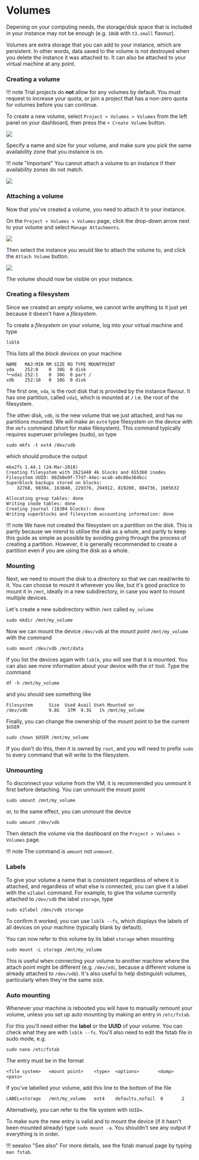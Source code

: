 # Volumes
Depening on your computing needs, the storage/disk space that is included in your instance may not be enough (e.g. `10GB` with `t3.small` flavour).

Volumes are extra storage that you can add to your instance, which are persistent. In other words, data saved to the volume is not destroyed when you delete the instance it was attached to. It can also be attached to your virtual machine at any point.

### Creating a volume

!!! note
    Trial projects do **not** allow for any volumes by default. You must request to increase your quota, or join a project that has a non-zero quota for volumes before you can continue.

To create a new volume, select `Project > Volumes > Volumes` from the left panel on your dashboard, then press the `+ Create Volume` button.

![](images/volumes.png)

Specify a name and size for your volume, and make sure you pick the same availability zone that you instance is on.

!!! note "Important"
    You cannot attach a volume to an instance if their availability zones do not match.

![](images/volumes_create_new.png)

### Attaching a volume
Now that you've created a volume, you need to attach it to your instance.

On the `Project > Volumes > Volumes` page, click the drop-down arrow next to your volume and select `Manage Attachments`.

![](images/volumes_manage.png)

Then select the instance you would like to attach the volume to, and click the `Attach Volume` button.

![](images/volumes_attach.png)

The volume should now be visible on your instance.

### Creating a filesystem
Since we created an *empty* volume, we cannot write anything to it just yet because it doesn't have a *filesystem*.

To create a *filesystem* on your volume, log into your virtual machine and type
```console
lsblk
```
This lists all the *block devices* on your machine

```console
NAME   MAJ:MIN RM SIZE RO TYPE MOUNTPOINT
vda    252:0    0  30G  0 disk
└─vda1 252:1    0  30G  0 part /
vdb    252:16   0  10G  0 disk

```

The first one, `vda`, is the root disk that is provided by the instance flavour. It has one partition, called `vda1`, which is mounted at `/` i.e. the root of the filesystem.

The other disk, `vdb`, is the new volume that we just attached, and has no partitions mounted. We will make an `ext4` type filesystem on the device with the `mkfs` command (short for make filesystem). This command typically requires superuser privileges (sudo), so type

```console
sudo mkfs -t ext4 /dev/vdb
```

which should produce the output

```
mke2fs 1.44.1 (24-Mar-2018)
Creating filesystem with 2621440 4k blocks and 655360 inodes
Filesystem UUID: 002b0e9f-77d7-44ec-aca0-a0c86e364bcc
Superblock backups stored on blocks:
	32768, 98304, 163840, 229376, 294912, 819200, 884736, 1605632

Allocating group tables: done
Writing inode tables: done
Creating journal (16384 blocks): done
Writing superblocks and filesystem accounting information: done
```

!!! note
    We have not created the filesystem on a *partition* on the disk. This is partly because we intend to utilise the disk as a whole, and partly to keep this guide as simple as possible by avoiding going through the process of creating a partition. However, it is generally recommended to create a partition even if you are using the disk as a whole.

### Mounting
Next, we need to mount the disk to a directory so that we can read/write to it.
You can choose to mount it wherever you like, but it's good practice to mount it in `/mnt`, ideally in a new subdirectory, in case you want to mount multiple devices.

Let's create a new subdirectory within `/mnt` called `my_volume`

```console
sudo mkdir /mnt/my_volume
```

Now we can mount the device `/dev/vdb` at the *mount point* `/mnt/my_volume` with the command

```console
sudo mount /dev/vdb /mnt/data
```

If you list the devices again with `lsblk`, you will see that it is mounted.
You can also see more information about your device with the `df` tool. Type the command

```console
df -h /mnt/my_volume
```
and you should see something like
```console
Filesystem      Size  Used Avail Use% Mounted on
/dev/vdb        9.8G   37M  9.3G   1% /mnt/my_volume
```

Finally, you can change the ownership of the mount point to be the current `$USER`

```console
sudo chown $USER /mnt/my_volume
```

If you don't do this, then it is owned by `root`, and you will need to prefix `sudo` to every command that will write to the filesystem.

### Unmounting
To disconnect your volume from the VM, it is recommended you unmount it first before detaching. You can unmount the mount point
```console
sudo umount /mnt/my_volume
```
or, to the same effect, you can unmount the device
```console
sudo umount /dev/vdb
```
Then detach the volume via the dashboard on the `Project > Volumes > Volumes` page.

!!! note
    The command is `umount` not `unmount`.

### Labels
To give your volume a name that is consistent regardless of where it is attached, and regardless of what else is connected, you can give it a label with the `e2label` command. For example, to give the volume currently attached to `/dev/vdb` the label `storage`, type

```console
sudo e2label /dev/vdb storage
```

To confirm it worked, you can use `lsblk --fs`, which displays the labels of all devices on your machine (typically blank by default).

You can now refer to this volume by its label `storage` when mounting

```console
sudo mount -L storage /mnt/my_volume
```

This is useful when connecting your volume to another machine where the attach point might be different (e.g. `/dev/vdc`, because a different volume is already attached to `/dev/vdb`). It's also useful to help distinguish volumes, particularly when they're the same size.

### Auto mounting
Whenever your machine is rebooted you will have to manually remount your volume, unless you set up auto mounting by making an entry in `/etc/fstab`.

For this you'll need either the **label** or the **UUID** of your volume. You can check what they are with `lsblk --fs`.
You'll also need to edit the fstab file in sudo mode, e.g.

```console
sudo nano /etc/fstab
```

The entry must be in the format
```console
<file system>   <mount point>    <type>  <options>       <dump>  <pass>
```

If you've labelled your volume, add this line to the bottom of the file
```console
LABEL=storage   /mnt/my_volume   ext4    defaults,nofail  0       2
```
Alternatively, you can refer to the file system with `UUID=`.

To make sure the new entry is valid and to mount the device (if it hasn't been mounted already) type `sudo mount -a`. You shouldn't see any output if everything is in order.

!!! seealso "See also"
    For more details, see the fstab manual page by typing `man fstab`.
